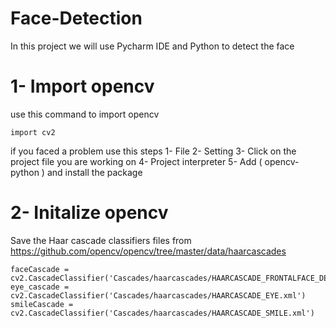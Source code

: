 # Face-Detection
In this project we will use Pycharm IDE and Python to detect the face 
# 1- Import opencv
use this command to import opencv
```
import cv2
```
if you faced a problem use this steps
1- File
2- Setting
3- Click on the project file you are working on
4- Project interpreter
5- Add ( opencv-python ) and install the package

# 2- Initalize opencv
Save the Haar cascade classifiers files from https://github.com/opencv/opencv/tree/master/data/haarcascades
```
faceCascade = cv2.CascadeClassifier('Cascades/haarcascades/HAARCASCADE_FRONTALFACE_DEFAULT.xml')
eye_cascade = cv2.CascadeClassifier('Cascades/haarcascades/HAARCASCADE_EYE.xml')
smileCascade = cv2.CascadeClassifier('Cascades/haarcascades/HAARCASCADE_SMILE.xml')
```

